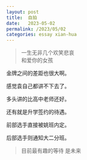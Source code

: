 ```yaml
---
layout: post
title:  自拍
date:   2023-05-02
permalink: /2023/05/02
categories: essay xian-hua
---
```


>   一生无非几个欢笑悲哀  
>   和爱你的女孩

金牌之间的差距也很大啊。

感觉袁自己都讲不下去了。

多头讲的比高中老师还好。

还有就是升学签约的待遇。

前部选手直接被姚班内定。

后部选手则通知大二分班。

>   目前最有趣的等待 是未来